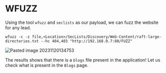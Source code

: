 # WFUZZ 

Using the tool `wfuzz` and `seclists` as our payload, we can fuzz the website for any lead.

```
wfuzz -c -z file,<Location>/SecLists/Discovery/Web-Content/raft-large-directories.txt --hc 404,403 "http://192.168.0.7:80/FUZZ"
```

![Pasted image 20231120134753](https://github.com/Rao-Pranava/Money-Box/assets/93928268/8de59e20-ec17-45ea-b7dd-534d51e38aaa)


The results shows that there is a `blogs` file present in the application! Let us check what is present in the `Blogs` page.

